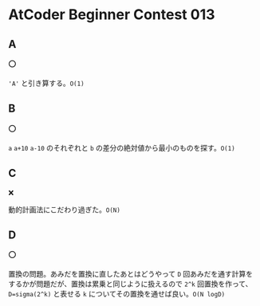 # AtCoder Beginner Contest 013

## A

:o:

`'A'` と引き算する。`O(1)`

## B

:o:

`a` `a+10` `a-10` のそれぞれと `b` の差分の絶対値から最小のものを探す。`O(1)`

## C

:x:

動的計画法にこだわり過ぎた。`O(N)`

## D

:o:

置換の問題。あみだを置換に直したあとはどうやって `D` 回あみだを通す計算をするかが問題だが、置換は累乗と同じように扱えるので `2^k` 回置換を作って、`D=sigma(2^k)` と表せる `k` についてその置換を通せば良い。`O(N logD)`
